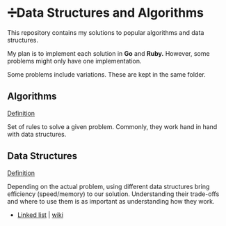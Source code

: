 # ➗Data Structures and Algorithms

This repository contains my solutions to popular algorithms and data structures.

My plan is to implement each solution in **Go** and **Ruby.** However, some problems might only have one implementation.

Some problems include variations. These are kept in the same folder.

## Algorithms

[Definition](https://en.wikipedia.org/wiki/Algorithm)

Set of rules to solve a given problem. Commonly, they work hand in hand with data structures.


## Data Structures

[Definition](https://en.wikipedia.org/wiki/Data_structure)

Depending on the actual problem, using different data structures bring efficiency (speed/memory) to our solution. Understanding their trade-offs and where to use them is as important as understanding how they work.

- [Linked list](https://github.com/asungur/data_structures_and_algos/tree/master/data_structures/linked_list) | [wiki](https://en.wikipedia.org/wiki/Linked_list)
